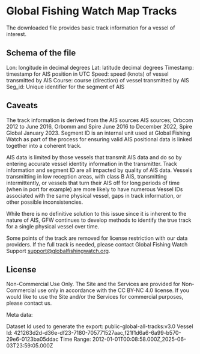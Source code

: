 
# Global Fishing Watch Map Tracks

The downloaded file provides basic track information for a vessel of interest.

## Schema of the file

Lon: longitude in decimal degrees
Lat: latitude decimal degrees
Timestamp: timestamp for AIS position in UTC
Speed: speed (knots) of vessel transmitted by AIS
Course: course (direction) of vessel transmitted by AIS
Seg_id: Unique identifier for the segment of AIS


## Caveats

The track information is derived from the AIS sources AIS sources; Orbcom 2012 to June 2016, Orbomm and Spire June 2016 to December 2022, Spire Global January 2023. Segment ID is an internal unit used at Global Fishing Watch as part of the process for ensuring valid AIS positional data is linked together into a coherent track.

AIS data is limited by those vessels that transmit AIS data and do so by entering accurate vessel identity information in the transmitter. Track information and segment ID are all impacted by quality of AIS data. Vessels transmitting in low reception areas, with class B AIS,  transmitting intermittently, or vessels that turn their AIS off for long periods of time (when in port for example) are more likely to have numerous Vessel IDs associated with the same physical vessel, gaps in track information, or other possible inconsistencies.

While there is no definitive solution to this issue since it is inherent to the nature of AIS, GFW continues to develop methods to identify the true track for a single physical vessel over time.

Some points of the track are removed for license restriction with our data providers. If the full track is needed, please contact Global Fishing Watch Support <support@globalfishingwatch.org>.

## License

Non-Commercial Use Only. The Site and the Services are provided for Non-Commercial use only in accordance with the CC BY-NC 4.0 license. If you would like to use the Site and/or the Services for commercial purposes, please contact us.

Meta data:

Dataset Id used to generate the export: public-global-all-tracks:v3.0
Vessel Id: 421263d2d-d36e-df23-7180-705771527aac,f21f1d6a6-6a99-b570-29e6-0123ba05ddac
Time Range: 2012-01-01T00:08:58.000Z,2025-06-03T23:59:05.000Z


